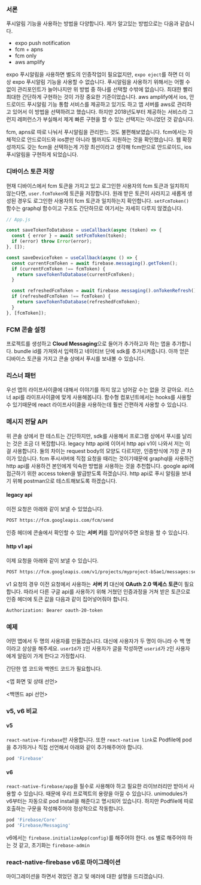 ### 서론

푸시알림 기능을 사용하는 방법을 다양합니다. 제가 알고있는 방법으로는 다음과 같습니다.

- expo push notification
- fcm + apns
- fcm only
- aws amplify

expo 푸시알림을 사용하면 별도의 인증작업이 필요없지만, `expo eject`를 하면 더 이상 expo 푸시알림 기능을 사용할 수 없습니다. 푸시알림을 사용하기 위해서는 어쩔 수 없이 관리포인트가 늘어나지만 위 방법 중 하나를 선택할 수밖에 없습니다. 최대한 빨리 최대한 간단하게 구현하는 것이 가장 중요한 기준이었습니다. aws amplify에서 ios, 안드로이드 푸시알림 기능 통합 서비스를 제공하고 있기도 하고 앱 서버를 aws로 관리하고 있어서 이 방법을 선택하려고 했습니다. 하지만 2018년도부터 제공하는 서비스라 그런지 레퍼런스가 부실해서 제게 빠른 구현을 할 수 있는 선택지는 아니었던 것 같습니다.

fcm, apns로 따로 나눠서 푸시알림을 관리한느 것도 불편해보였습니다. fcm에서는 자체적으로 안드로이드와 ios뿐만 아니라 웹까지도 지원하는 것을 확인했습니다. 웹 확장성까지도 갖는 fcm을 선택하는게 가장 최선이라고 생각해 fcm만으로 안드로이드, ios 푸시알림을 구현하게 되었습니다.

### 디바이스 토큰 저장

현재 디바이스에서 fcm 토큰을 가지고 있고 로그인한 사용자의 fcm 토큰과 일치하지 않는다면, `user.fcmToken`에 토큰을 저장합니다. 원래 받은 토큰이 사라지고 새롭게 생성된 경우도 로그인한 사용자의 fcm 토큰과 일치하는지 확인합니다.
`setFcmToken()` 함수는 graphql 함수이고 구조도 간단하므로 여기서는 자세히 다루지 않겠습니다.

```js
// App.js

const saveTokenToDatabase = useCallback(async (token) => {
  const { error } = await setFcmToken(token);
  if (error) throw Error(error);
}, []);

const saveDeviceToken = useCallback(async () => {
  const currentFcmToken = await firebase.messaging().getToken();
  if (currentFcmToken !== fcmToken) {
    return saveTokenToDatabase(currentFcmToken);
  }

  const refreshedFcmToken = await firebase.messaging().onTokenRefresh();
  if (refreshedFcmToken !== fcmToken) {
    return saveTokenToDatabase(refreshedFcmToken);
  }
}, [fcmToken]);
```

### FCM 콘솔 설정

프로젝트를 생성하고 **Cloud Messaging**으로 들어가 추가하고자 하는 앱을 추가합니다. bundle id를 가져와서 입력하고 네이티브 단에 sdk를 추가시켜줍니다. 아까 얻은 디바이스 토큰을 가지고 콘솔 상에서 푸시를 보내볼 수 있습니다.

### 리스너 패턴

우선 앱의 라이프사이클에 대해서 이야기를 하지 않고 넘어갈 수는 없을 것 같아요. 리스너 api를 라이프사이클에 맞게 사용해봅니다. 함수형 컴포넌트에서는 hooks를 사용할 수 있기때문에 react 라이프사이클을 사용하는데 훨씬 간편하게 사용할 수 있습니다.

### 메시지 전달 API

위 콘솔 상에서 한 테스트는 간단하지만, sdk를 사용해서 프로그램 상에서 푸시를 날리는 것은 조금 더 복잡합니다. legacy http api에 이어서 http api v1이 나와서 저는 이걸 사용합니다. 둘의 차이는 request body의 모양도 다르지만, 인증방식에 가장 큰 차이가 있습니다. fcm 푸시서버에 직접 요청을 때리는 것이기때문에 graphql을 사용하건 http api를 사용하건 본인에게 익숙한 방법을 사용하는 것을 추천합니다. google api에 접근하기 위한 access token을 발급받도록 하겠습니다. http api로 푸시 알림을 보내기 위해 postman으로 테스트해보도록 하겠습니다.

#### legacy api

이전 요청은 아래와 같이 보낼 수 있었습니다.

```sh
POST https://fcm.googleapis.com/fcm/send
```

인증 헤더에 콘솔에서 확인할 수 있는 **서버 키**를 집어넣어주면 요청을 할 수 있습니다.

#### http v1 api

이제 요청을 아래와 같이 보낼 수 있습니다.

```sh
POST https://fcm.googleapis.com/v1/projects/myproject-b5ae1/messages:send
```

v1 요청의 경우 이전 요청에서 사용하는 **서버 키** 대신에 **OAuth 2.0 액세스 토큰**이 필요합니다. 따라서 다른 구글 api를 사용하기 위해 거쳤던 인증과정을 거쳐 받은 토큰으로 인증 헤더에 토큰 값을 다음과 같이 집어넣어줘야 합니다.

```sh
Authorization: Bearer oauth-20-token
```


### 예제

어떤 앱에서 두 명의 사용자를 만들겠습니다. 대신에 사용자가 두 명이 아니라 수 백 명이라고 상상을 해주세요. `userId`가 `1`인 사용자가 글을 작성하면 `userid`가 `2`인 사용자에게 알림이 가게 한다고 가정합시다.

간단한 앱 코드와 백엔드 코드가 필요합니다.

<앱 화면 및 상태 선언>

<백엔드 api 선언>

### v5, v6 비교

#### v5

`react-native-firebase`만 사용합니다. 또한 `react-native link`로 Podfile에 pod을 추가하거나 직접 선언해서 아래와 같이 추가해주어야 합니다.

```ruby
pod 'Firebase'
```

#### v6

`react-native-firebase/app`을 필수로 사용해야 하고 필요한 라이브러리만 받아서 사용할 수 있습니다. 때문에 우리 프로젝트의 용량을 아낄 수 있습니다. unimodules가 v6부터는 자동으로 pod install을 해준다고 명시되어 있습니다. 하지만 Podfile에 따로 호출하는 구문을 작성해주어야 정상적으로 작동합니다.

```ruby
pod 'Firebase/Core'
pod 'Firebase/Messaging'
```

v6에서는 `firebase.initializeApp(config)`를 해주어야 한다. os 별로 해주어야 하는 것 같고, 초기화는 `firebase-admin`

### react-native-firebase v6로 마이그레이션

마이그레이션을 하면서 겪었던 경고 및 에러에 대한 설명을 드리겠습니다.